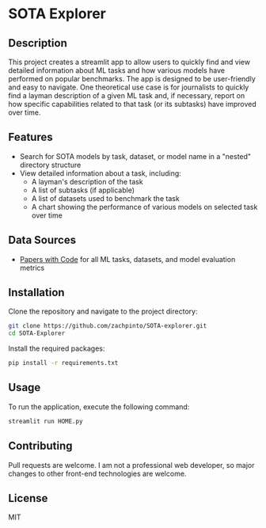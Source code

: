 # SOTA Explorer

## Description
This project creates a streamlit app to allow users to quickly find and view detailed information about ML 
tasks and how various models have performed on popular benchmarks. The app is designed to be user-friendly and easy to navigate. 
One theoretical use case is for journalists to quickly find a layman description of a given ML task and, if necessary,
report on how specific capabilities related to that task (or its subtasks) have improved over time. 

## Features
- Search for SOTA models by task, dataset, or model name in a "nested" directory structure
- View detailed information about a task, including: 
  - A layman's description of the task
  - A list of subtasks (if applicable)
  - A list of datasets used to benchmark the task
  - A chart showing the performance of various models on selected task over time

## Data Sources
- [Papers with Code](https://paperswithcode.com/) for all ML tasks, datasets, and model evaluation metrics

## Installation

Clone the repository and navigate to the project directory:

```bash
git clone https://github.com/zachpinto/SOTA-explorer.git
cd SOTA-Explorer
```

Install the required packages:

```bash
pip install -r requirements.txt
```

## Usage

To run the application, execute the following command:

```bash
streamlit run HOME.py
```

## Contributing

Pull requests are welcome. I am not a professional web developer, so major changes to other front-end technologies are welcome. 


## License
MIT
```




